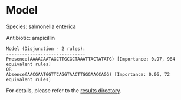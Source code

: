 
# Model

Species: salmonella enterica

Antibiotic: ampicillin

```
Model (Disjunction - 2 rules):
------------------------------
Presence(AAAACAATAGCTTGCGCTAAATTACTATATG) [Importance: 0.97, 984 equivalent rules]
OR
Absence(AACGAATGGTTCAGGTAACTTGGGAACCAGG) [Importance: 0.06, 72 equivalent rules]

```

For details, please refer to the [results directory](../../../../../results/scm_b/salmonella+enterica/ampicillin/repeat_5/).

